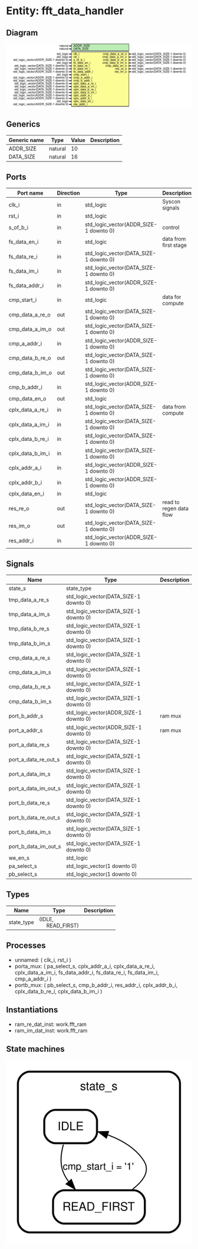 # Entity: fft_data_handler

## Diagram

![Diagram](fft_data_handler.svg "Diagram")
## Generics

| Generic name | Type    | Value | Description |
| ------------ | ------- | ----- | ----------- |
| ADDR_SIZE    | natural | 10    |             |
| DATA_SIZE    | natural | 16    |             |
## Ports

| Port name        | Direction | Type                                   | Description             |
| ---------------- | --------- | -------------------------------------- | ----------------------- |
| clk_i            | in        | std_logic                              | Syscon signals          |
| rst_i            | in        | std_logic                              |                         |
| s_of_b_i         | in        | std_logic_vector(ADDR_SIZE-1 downto 0) | control                 |
| fs_data_en_i     | in        | std_logic                              | data from first stage   |
| fs_data_re_i     | in        | std_logic_vector(DATA_SIZE-1 downto 0) |                         |
| fs_data_im_i     | in        | std_logic_vector(DATA_SIZE-1 downto 0) |                         |
| fs_data_addr_i   | in        | std_logic_vector(ADDR_SIZE-1 downto 0) |                         |
| cmp_start_i      | in        | std_logic                              | data for compute        |
| cmp_data_a_re_o  | out       | std_logic_vector(DATA_SIZE-1 downto 0) |                         |
| cmp_data_a_im_o  | out       | std_logic_vector(DATA_SIZE-1 downto 0) |                         |
| cmp_a_addr_i     | in        | std_logic_vector(ADDR_SIZE-1 downto 0) |                         |
| cmp_data_b_re_o  | out       | std_logic_vector(DATA_SIZE-1 downto 0) |                         |
| cmp_data_b_im_o  | out       | std_logic_vector(DATA_SIZE-1 downto 0) |                         |
| cmp_b_addr_i     | in        | std_logic_vector(ADDR_SIZE-1 downto 0) |                         |
| cmp_data_en_o    | out       | std_logic                              |                         |
| cplx_data_a_re_i | in        | std_logic_vector(DATA_SIZE-1 downto 0) | data from compute       |
| cplx_data_a_im_i | in        | std_logic_vector(DATA_SIZE-1 downto 0) |                         |
| cplx_data_b_re_i | in        | std_logic_vector(DATA_SIZE-1 downto 0) |                         |
| cplx_data_b_im_i | in        | std_logic_vector(DATA_SIZE-1 downto 0) |                         |
| cplx_addr_a_i    | in        | std_logic_vector(ADDR_SIZE-1 downto 0) |                         |
| cplx_addr_b_i    | in        | std_logic_vector(ADDR_SIZE-1 downto 0) |                         |
| cplx_data_en_i   | in        | std_logic                              |                         |
| res_re_o         | out       | std_logic_vector(DATA_SIZE-1 downto 0) | read to regen data flow |
| res_im_o         | out       | std_logic_vector(DATA_SIZE-1 downto 0) |                         |
| res_addr_i       | in        | std_logic_vector(ADDR_SIZE-1 downto 0) |                         |
## Signals

| Name                 | Type                                   | Description |
| -------------------- | -------------------------------------- | ----------- |
| state_s              | state_type                             |             |
| tmp_data_a_re_s      | std_logic_vector(DATA_SIZE-1 downto 0) |             |
|  tmp_data_a_im_s     | std_logic_vector(DATA_SIZE-1 downto 0) |             |
| tmp_data_b_re_s      | std_logic_vector(DATA_SIZE-1 downto 0) |             |
|  tmp_data_b_im_s     | std_logic_vector(DATA_SIZE-1 downto 0) |             |
| cmp_data_a_re_s      | std_logic_vector(DATA_SIZE-1 downto 0) |             |
| cmp_data_a_im_s      | std_logic_vector(DATA_SIZE-1 downto 0) |             |
| cmp_data_b_re_s      | std_logic_vector(DATA_SIZE-1 downto 0) |             |
| cmp_data_b_im_s      | std_logic_vector(DATA_SIZE-1 downto 0) |             |
| port_b_addr_s        | std_logic_vector(ADDR_SIZE-1 downto 0) | ram mux     |
|  port_a_addr_s       | std_logic_vector(ADDR_SIZE-1 downto 0) | ram mux     |
| port_a_data_re_s     | std_logic_vector(DATA_SIZE-1 downto 0) |             |
| port_a_data_re_out_s | std_logic_vector(DATA_SIZE-1 downto 0) |             |
| port_a_data_im_s     | std_logic_vector(DATA_SIZE-1 downto 0) |             |
| port_a_data_im_out_s | std_logic_vector(DATA_SIZE-1 downto 0) |             |
| port_b_data_re_s     | std_logic_vector(DATA_SIZE-1 downto 0) |             |
| port_b_data_re_out_s | std_logic_vector(DATA_SIZE-1 downto 0) |             |
| port_b_data_im_s     | std_logic_vector(DATA_SIZE-1 downto 0) |             |
| port_b_data_im_out_s | std_logic_vector(DATA_SIZE-1 downto 0) |             |
| we_en_s              | std_logic                              |             |
| pa_select_s          | std_logic_vector(1 downto 0)           |             |
|  pb_select_s         | std_logic_vector(1 downto 0)           |             |
## Types

| Name       | Type                                                    | Description |
| ---------- | ------------------------------------------------------- | ----------- |
| state_type | (IDLE,<br><span style="padding-left:20px"> READ_FIRST)  |             |
## Processes
- unnamed: ( clk_i, rst_i )
- porta_mux: ( pa_select_s,
		cplx_addr_a_i, cplx_data_a_re_i, cplx_data_a_im_i,
		fs_data_addr_i, fs_data_re_i, fs_data_im_i,
		cmp_a_addr_i )
- portb_mux: ( pb_select_s,
		cmp_b_addr_i, res_addr_i,
		cplx_addr_b_i, cplx_data_b_re_i, cplx_data_b_im_i )
## Instantiations

- ram_re_dat_inst: work.fft_ram
- ram_im_dat_inst: work.fft_ram
## State machines

![Diagram_state_machine_0]( stm_fft_data_handler_00.svg "Diagram")